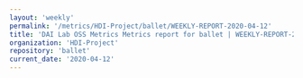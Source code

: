 ```yaml
---
layout: 'weekly'
permalink: '/metrics/HDI-Project/ballet/WEEKLY-REPORT-2020-04-12'
title: 'DAI Lab OSS Metrics Metrics report for ballet | WEEKLY-REPORT-2020-04-12'
organization: 'HDI-Project'
repository: 'ballet'
current_date: '2020-04-12'
---
```

